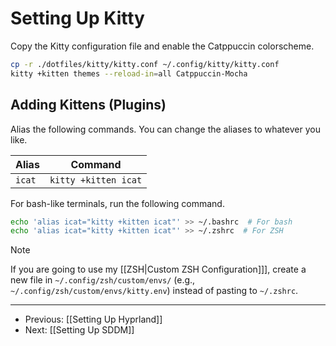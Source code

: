 # Setting Up Kitty

Copy the Kitty configuration file and enable the Catppuccin colorscheme.

```bash
cp -r ./dotfiles/kitty/kitty.conf ~/.config/kitty/kitty.conf
kitty +kitten themes --reload-in=all Catppuccin-Mocha
```

## Adding Kittens (Plugins)

Alias the following commands. You can change the aliases to whatever you like.

| Alias  | Command              |
| ------ | -------------------- |
| `icat` | `kitty +kitten icat` |

For bash-like terminals, run the following command.

```bash
echo 'alias icat="kitty +kitten icat"' >> ~/.bashrc  # For bash
echo 'alias icat="kitty +kitten icat"' >> ~/.zshrc  # For ZSH
```

> [!NOTE]
> 
> If you are going to use my [[ZSH|Custom ZSH Configuration]]], create a new file in `~/.config/zsh/custom/envs/` (e.g., `~/.config/zsh/custom/envs/kitty.env`) instead of pasting to `~/.zshrc`.

---

- Previous: [[Setting Up Hyprland]]
- Next: [[Setting Up SDDM]]
